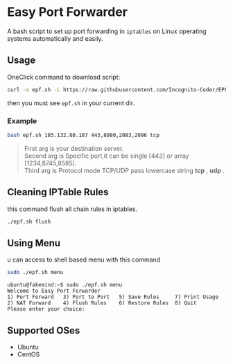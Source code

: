 # Easy Port Forwarder
A bash script to set up port forwarding in `iptables` on Linux operating systems automatically and easily.
## Usage
OneClick command to download script:
```bash
curl -o epf.sh -L https://raw.githubusercontent.com/Incognito-Coder/EPF/master/iptables.sh && chmod +x epf.sh
```
then you must see `epf.sh` in your current dir.
### Example
```bash
bash epf.sh 185.132.80.187 443,8080,2083,2096 tcp
```
> First arg is your destination server. \
> Second arg is Specific port,it can be single [443] or array [1234,8745,8585]. \
> Third arg is Protocol mode TCP/UDP pass lowercase string **tcp** , **udp** .
## Cleaning IPTable Rules
this command flush all chain rules in iptables.
```bash
./epf.sh flush
```
## Using Menu
u can access to shell based menu with this command
```bash
sudo ./epf.sh menu
```
```
ubuntu@fakemind:~$ sudo ./epf.sh menu
Welcome to Easy Port Forwarder
1) Port Forward   3) Port to Port   5) Save Rules     7) Print Usage
2) NAT Forward    4) Flush Rules    6) Restore Rules  8) Quit
Please enter your choice:
```

## Supported OSes
* Ubuntu
* CentOS
